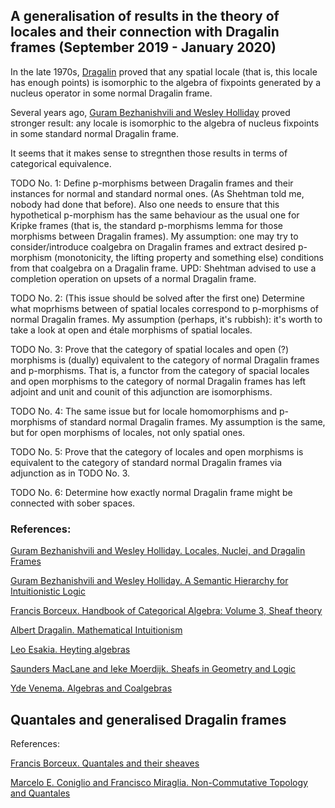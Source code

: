 ## A generalisation of results in the theory of locales and their connection with Dragalin frames (September 2019 - January 2020)

In the late 1970s, [Dragalin](https://books.google.ru/books/about/Mathematical_Intuitionism.html?id=n_ecAwAAQBAJ&redir_esc=y) proved that any spatial locale
(that is, this locale has enough points) is isomorphic to the algebra of fixpoints generated by a nucleus operator in some normal Dragalin frame.

Several years ago, [Guram Bezhanishvili and Wesley Holliday](https://escholarship.org/uc/item/2s0134zx) proved stronger result:
any locale is isomorphic to the algebra of nucleus fixpoints in some standard normal Dragalin frame.

It seems that it makes sense to stregnthen those results in terms of categorical equivalence.

TODO No. 1: Define p-morphisms between Dragalin frames and their instances for normal and standard normal ones.
(As Shehtman told me, nobody had done that before). Also one needs to ensure that this hypothetical p-morphism has the same
behaviour as the usual one for Kripke frames (that is, the standard p-morphisms lemma for those morphisms between Dragalin frames).
My assumption: one may try to consider/introduce coalgebra on Dragalin frames and extract desired p-morphism (monotonicity, the lifting property and something else) conditions from that coalgebra on a Dragalin frame.
UPD: Shehtman advised to use a completion operation on upsets of a normal Dragalin frame.

TODO No. 2: (This issue should be solved after the first one) Determine what moprhisms between of spatial locales correspond
to p-morphisms of normal Dragalin frames.
My assumption (perhaps, it's rubbish): it's worth to take a look at open and étale morphisms of spatial locales.

TODO No. 3: Prove that the category of spatial locales and open (?) morphisms is (dually) equivalent to the category of normal Dragalin frames and p-morphisms. That is, a functor from the category of spacial locales and open morphisms to the category of normal Dragalin frames has left adjoint and unit and counit of this adjunction are isomorphisms.

TODO No. 4: The same issue but for locale homomorphisms and p-morphisms of standard normal Dragalin frames.
My assumption is the same, but for open morphisms of locales, not only spatial ones.

TODO No. 5: Prove that the category of locales and open morphisms is equivalent to the category of standard normal Dragalin frames via adjunction as in TODO No. 3.

TODO No. 6: Determine how exactly normal Dragalin frame might be connected with sober spaces.

### References:

[Guram Bezhanishvili and Wesley Holliday. Locales, Nuclei, and Dragalin Frames](https://escholarship.org/uc/item/2s0134zx)

[Guram Bezhanishvili and Wesley Holliday. A Semantic Hierarchy for Intuitionistic Logic](https://escholarship.org/uc/item/2vp2x4rx)

[Francis Borceux. Handbook of Categorical Algebra: Volume 3, Sheaf theory](https://books.google.ru/books/about/Handbook_of_Categorical_Algebra_Volume_3.html?id=gfVkPgAACAAJ&redir_esc=y)

[Albert Dragalin. Mathematical Intuitionism](https://books.google.ru/books/about/Mathematical_Intuitionism.html?id=n_ecAwAAQBAJ&redir_esc=y)

[Leo Esakia. Heyting algebras](https://www.springer.com/gp/book/9783030120955)

[Saunders MacLane and Ieke Moerdijk. Sheafs in Geometry and Logic](http://atondwal.org/Sheaves_in_Geometry_and_Logic__MacLane_Moerdijk.pdf)

[Yde Venema. Algebras and Coalgebras](https://staff.fnwi.uva.nl/y.venema/papers/ac.pdf)

## Quantales and generalised Dragalin frames

References:

[Francis Borceux. Quantales and their sheaves](https://link.springer.com/article/10.1007/BF00403411)

[Marcelo E. Coniglio and Francisco Miraglia. Non-Commutative Topology and Quantales](https://www.jstor.org/stable/20016178?seq=1#page_scan_tab_contents)
